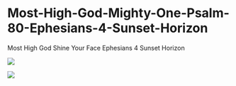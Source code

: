 # Most-High-God-Mighty-One-Psalm-80-Ephesians-4-Sunset-Horizon
Most High God Shine Your Face Ephesians 4 Sunset Horizon


![](https://3.bp.blogspot.com/-oZH0pd61MbI/WFgGkydug7I/AAAAAAAAiPc/pj8ObfBO2K8SDo1EmUUPomhaAtLz2ys6QCPcB/s640/Don%2527t%2BLet%2Bthe%2BSun%2BGo%2BDown%2Bon%2Byour%2BWrath%2Bscripture%2Bmeme%2B%2523Biblefun%2B%2523wordlesswednesday%2B%2523meaningfulscripture.PNG)

![](https://dailyverses.net/images/en/niv/xxl/psalms-80-19.jpg)
